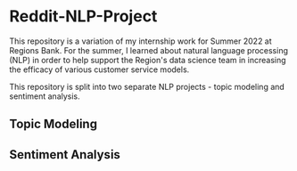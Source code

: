 # Reddit-NLP-Project
This repository is a variation of my internship work for Summer 2022 at Regions Bank. For the summer, I learned about natural language processing (NLP) in order to help support the Region's data science team in increasing the efficacy of various customer service models. 

This repository is split into two separate NLP projects - topic modeling and sentiment analysis.

## Topic Modeling

## Sentiment Analysis

